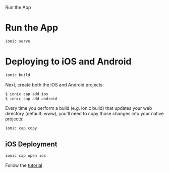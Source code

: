 Run the App​
# Run the App​
```bash
ionic serve
```

# Deploying to iOS and Android


```bash
ionic build
```

Next, create both the iOS and Android projects:

```bash
$ ionic cap add ios
$ ionic cap add android
```
Every time you perform a build (e.g. ionic build) that updates your web directory (default: www), you'll need to copy those changes into your native projects:

```bash
ionic cap copy
```

## iOS Deployment​
```bash
ionic cap open ios
```

Follow the [tutorial](https://ionicframework.com/docs/angular/your-first-app/deploying-mobile) 
